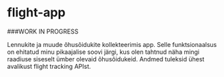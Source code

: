 # flight-app

###WORK IN PROGRESS

Lennukite ja muude õhusõidukite kollekteerimis app.
Selle funktsionaalsus on ehitatud minu pikaajalise soovi järgi, kus olen tahtnud näha mingi raadiuse siseselt ümber olevaid õhusõidukeid.
Andmed tuleksid ühest avalikust flight tracking APIst.

